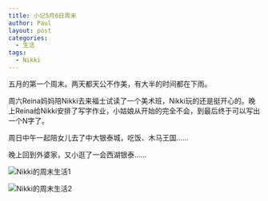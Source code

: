 ```yaml
---
title: 小记5月6日周末
author: Paul
layout: post
categories:
  - 生活
tags:
  - Nikki
---
```

五月的第一个周末。两天都天公不作美，有大半的时间都在下雨。

周六Reina妈妈陪Nikki去来福士试读了一个美术班，Nikki玩的还是挺开心的。晚上Reina给Nikki安排了写字作业，小姑娘从开始的完全不会，到最后终于可以写出一个N字了。

周日中午一起陪女儿去了中大银泰城，吃饭、木马王国……

晚上回到外婆家，又小逛了一会西湖银泰……

![Nikki的周末生活1](https://imgs.gq/2018-0406/Nikki-May-6-01.jpg)

![Nikki的周末生活2](https://imgs.gq/2018-0406/Nikki-May-6-02.jpg)


